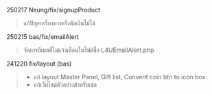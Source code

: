 250217 Neung/fix/signupProduct
>แก้ปัญหาเรื่องบางครั้งตัดเงินไม่ได้

250215 bas/fix/emailAlert
>จัดการอีเมลที่ไม่แจ้งเตือนในไฟล์ชื่อ L4UEmailAlert.php

241220 fix/layout (bas)
>- แก้ layout Master Panel, Gift list, Convent coin btn to icon box 
>- แก้เว็บไซต์ตัวอย่างสำหรับเซล
